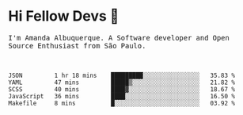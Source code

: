 # Hi Fellow Devs :wave:
   
<p>
  <samp>
    I'm Amanda Albuquerque. A Software developer and Open Source Enthusiast from São Paulo.
  </samp>

  
<!--   [![Twitter Follow](https://img.shields.io/twitter/follow/alalbux?style=social)](https://www.twitter.com/alalbux)
  [![Linkedin Badge](https://img.shields.io/badge/-alalbux-blue?style=flat-square&logo=Linkedin&logoColor=white&link=https://www.linkedin.com/in/alalbux/)](https://www.linkedin.com/in/alalbux/)
  [![Medium Badge](https://img.shields.io/badge/-alalbux-black?style=flat-square&logo=Medium&logoColor=white&link=https://medium.com/@alalbux)](https://medium.com/@alalbux) -->
</p>

  <br/>
  

<!--START_SECTION:waka-->
```text
JSON         1 hr 18 mins    █████████░░░░░░░░░░░░░░░░   35.83 % 
YAML         47 mins         █████▒░░░░░░░░░░░░░░░░░░░   21.82 % 
SCSS         40 mins         ████▓░░░░░░░░░░░░░░░░░░░░   18.67 % 
JavaScript   36 mins         ████░░░░░░░░░░░░░░░░░░░░░   16.50 % 
Makefile     8 mins          █░░░░░░░░░░░░░░░░░░░░░░░░   03.92 % 
```
<!--END_SECTION:waka-->

